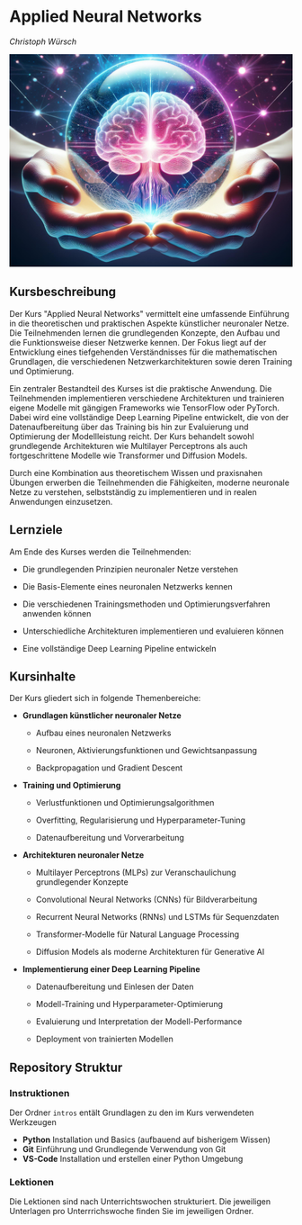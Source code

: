 # Applied Neural Networks

*Christoph Würsch*

<img src="./Bilder/the_cristal.jpg" alt="main_image" width="600"/>

## Kursbeschreibung

Der Kurs "Applied Neural Networks" vermittelt eine umfassende Einführung in die theoretischen und praktischen Aspekte künstlicher neuronaler Netze. Die Teilnehmenden lernen die grundlegenden Konzepte, den Aufbau und die Funktionsweise dieser Netzwerke kennen. Der Fokus liegt auf der Entwicklung eines tiefgehenden Verständnisses für die mathematischen Grundlagen, die verschiedenen Netzwerkarchitekturen sowie deren Training und Optimierung.

Ein zentraler Bestandteil des Kurses ist die praktische Anwendung. Die Teilnehmenden implementieren verschiedene Architekturen und trainieren eigene Modelle mit gängigen Frameworks wie TensorFlow oder PyTorch. Dabei wird eine vollständige Deep Learning Pipeline entwickelt, die von der Datenaufbereitung über das Training bis hin zur Evaluierung und Optimierung der Modellleistung reicht. Der Kurs behandelt sowohl grundlegende Architekturen wie Multilayer Perceptrons als auch fortgeschrittene Modelle wie Transformer und Diffusion Models.

Durch eine Kombination aus theoretischem Wissen und praxisnahen Übungen erwerben die Teilnehmenden die Fähigkeiten, moderne neuronale Netze zu verstehen, selbstständig zu implementieren und in realen Anwendungen einzusetzen.

## Lernziele

Am Ende des Kurses werden die Teilnehmenden:

* Die grundlegenden Prinzipien neuronaler Netze verstehen

* Die Basis-Elemente eines neuronalen Netzwerks kennen

* Die verschiedenen Trainingsmethoden und Optimierungsverfahren anwenden können

* Unterschiedliche Architekturen implementieren und evaluieren können

* Eine vollständige Deep Learning Pipeline entwickeln

## Kursinhalte

Der Kurs gliedert sich in folgende Themenbereiche:

* **Grundlagen künstlicher neuronaler Netze**

    * Aufbau eines neuronalen Netzwerks

    * Neuronen, Aktivierungsfunktionen und Gewichtsanpassung

    * Backpropagation und Gradient Descent

* **Training und Optimierung**

    * Verlustfunktionen und Optimierungsalgorithmen

    * Overfitting, Regularisierung und Hyperparameter-Tuning

    * Datenaufbereitung und Vorverarbeitung

* **Architekturen neuronaler Netze**

    * Multilayer Perceptrons (MLPs) zur Veranschaulichung grundlegender Konzepte

    * Convolutional Neural Networks (CNNs) für Bildverarbeitung

    * Recurrent Neural Networks (RNNs) und LSTMs für Sequenzdaten

    * Transformer-Modelle für Natural Language Processing

    * Diffusion Models als moderne Architekturen für Generative AI

* **Implementierung einer Deep Learning Pipeline**

    * Datenaufbereitung und Einlesen der Daten

    * Modell-Training und Hyperparameter-Optimierung

    * Evaluierung und Interpretation der Modell-Performance

    * Deployment von trainierten Modellen

## Repository Struktur

### Instruktionen

Der Ordner `intros` entält Grundlagen zu den im Kurs verwendeten Werkzeugen

* **Python** Installation und Basics (aufbauend auf bisherigem Wissen)
* **Git** Einführung und Grundlegende Verwendung von Git
* **VS-Code** Installation und erstellen einer Python Umgebung

### Lektionen

Die Lektionen sind nach Unterrichtswochen strukturiert. Die jeweiligen Unterlagen pro Unterrrichswoche finden Sie im jeweiligen Ordner.
